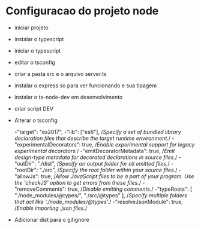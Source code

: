 # Configuracao do projeto node

- iniciar projeto
- instalar o typescript
- iniciar o typescript
- editar o tsconfig
- criar a pasta src e o arquivo server.ts
- instalar o express so para ver funcionando e sua tipagem
- instalar o ts-node-dev em desenvolvimento
- criar script DEV
- Alterar o tsconfig

    -"target": "es2017",
    -"lib": ["es6"],  /*Specify a set of bundled library declaration files that describe the target runtime environment.*/
    -"experimentalDecorators": true, /*Enable experimental support for legacy experimental decorators.*/
    -"emitDecoratorMetadata": true,  /*Emit design-type metadata for decorated declarations in source files.*/
    -"outDir": "./dist", /*Specify an output folder for all emitted files.*/
    -"rootDir": "./src", /*Specify the root folder within your source files.*/
    -"allowJs": true, /*Allow JavaScript files to be a part of your program. Use the 'checkJS' option to get errors from these files.*/
    -"removeComments": true, /*Disable emitting comments.*/
    -"typeRoots": [
      "./node_modules/@types/",
      "./src/@types"
    ],   /*Specify multiple folders that act like './node_modules/@types'.*/
    -"resolveJsonModule": true, /*Enable importing .json files.*/

- Adicionar dist para o gitignore
